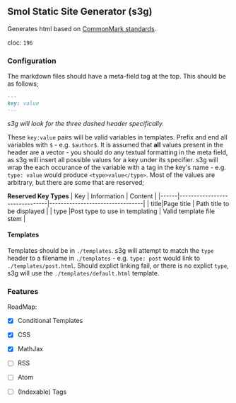Smol Static Site Generator (s3g)
----
Generates html based on [CommonMark standards](https://spec.commonmark.org/0.30).

cloc: `196`

### Configuration
The markdown files should have a meta-field tag at the top. This should be as follows;

```md
---
key: value
---
```
*s3g will look for the three dashed header specifically.*

These `key:value` pairs will be valid variables in templates. Prefix and end all variables with `$` - e.g. `$author$`. It is assumed that **all** values present in the header are a vector - you should do any textual formatting in the meta field, as s3g will insert all possible values for a key under its specifier. s3g will wrap the each occurance of the variable with a tag in the key's name - e.g. `type: value` would produce `<type>value</type>`. Most of the values are arbitrary, but there are some that are reserved;

**Reserved Key Types**
| Key  | Information                   | Content                         |
|------|-------------------------------|---------------------------------|
| title|Page title                     | Path title to be displayed      |
| type |Post type to use in templating | Valid template file stem        |

#### Templates
Templates should be in `./templates`. s3g will attempt to match the `type` header to a filename in `./templates` - e.g. `type: post` would link to `./templates/post.html`. Should explict linking fail, or there is no explict `type`, s3g will use the `./templates/default.html` template.

### Features
RoadMap:
 - [x] Conditional Templates
 - [x] CSS
 - [x] MathJax
 - [ ] RSS
 - [ ] Atom
 - [ ] (Indexable) Tags

